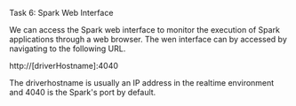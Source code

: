 Task 6: Spark Web Interface

We can access the Spark web interface to monitor the execution of Spark applications through a web browser. The wen interface can by accessed by navigating to the following URL.

http://[driverHostname]:4040

The driverhostname is usually an IP address in the realtime environment and 4040 is the Spark's port by default. 

